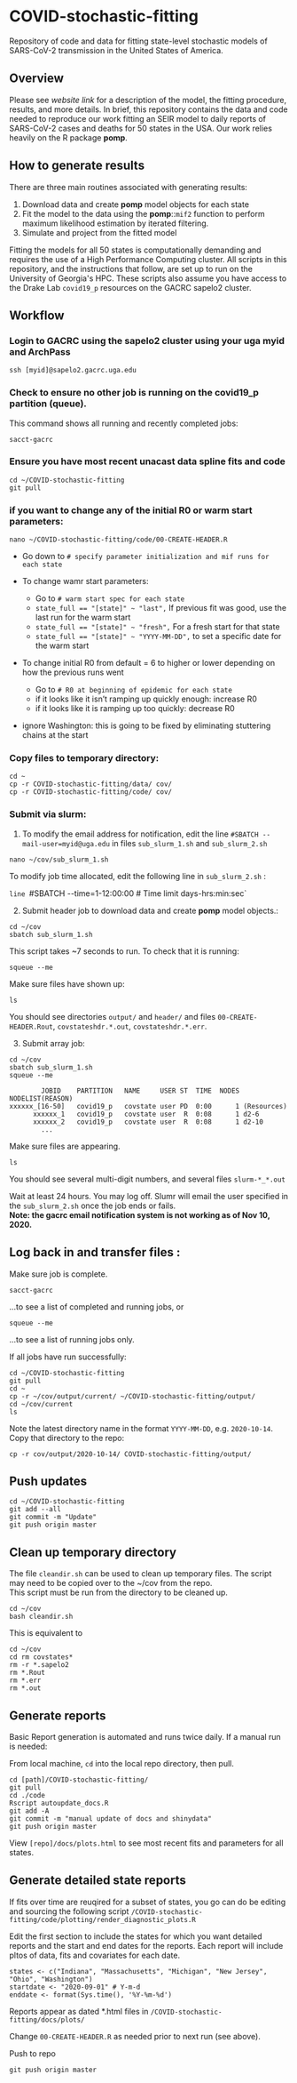 # COVID-stochastic-fitting

Repository of code and data for fitting state-level stochastic models of SARS-CoV-2 transmission in the United States of America.

## Overview
Please see *website link* for a  description of the model, the fitting procedure, results, and more details.
In brief, this repository contains the data and code needed to reproduce our work fitting an SEIR model to daily reports of SARS-CoV-2 cases and deaths for 50 states in the USA.
Our work relies heavily on the R package **pomp**.

## How to generate results
There are three main routines associated with generating results:

1. Download data and create **pomp** model objects for each state
2. Fit the model to the data using the **pomp**::`mif2` function to perform maximum likelihood estimation by iterated filtering.
3. Simulate and project from the fitted model

Fitting the models for all 50 states is computationally demanding and requires the use of a High Performance Computing cluster.
All scripts in this repository, and the instructions that follow, are set up to run on the University of Georgia's HPC.
These scripts also assume you have access to the Drake Lab `covid19_p` resources on the GACRC sapelo2 cluster.

## Workflow 

### Login to GACRC using the sapelo2 cluster using your uga myid and ArchPass

```
ssh [myid]@sapelo2.gacrc.uga.edu
```

### Check to ensure no other job is running on the covid19_p partition (queue). 

This command shows all running and recently completed jobs:

```
sacct-gacrc
```

### Ensure you have most recent unacast data spline fits and code

```
cd ~/COVID-stochastic-fitting
git pull
```

### if you want to change any of the initial R0 or warm start parameters:

```
nano ~/COVID-stochastic-fitting/code/00-CREATE-HEADER.R
```

- Go down to `# specify parameter initialization and mif runs for each state`

- To change wamr start parameters:  
   - Go to `# warm start spec for each state`  
   - `state_full == "[state]" ~ "last",` If previous fit was good, use the last run for the warm start  
   - `state_full == "[state]" ~ "fresh",` For a fresh start for that state  
   - `state_full == "[state]" ~ "YYYY-MM-DD",` to set a specific date for the warm start  

- To change initial R0 from default = 6 to higher or lower depending on how the previous runs went
   - Go to `# R0 at beginning of epidemic for each state`  
   - if it looks like it isn’t ramping up quickly enough: increase R0
   - if it looks like it is ramping up too quickly: decrease R0

- ignore Washington: this is going to be fixed by eliminating stuttering chains at the start

### Copy files to temporary directory:

```
cd ~
cp -r COVID-stochastic-fitting/data/ cov/
cp -r COVID-stochastic-fitting/code/ cov/
```

### Submit via slurm:

1. To modify the email address for notification, edit the line `#SBATCH --mail-user=myid@uga.edu`
in files `sub_slurm_1.sh` and `sub_slurm_2.sh`

```
nano ~/cov/sub_slurm_1.sh
```

To modify job time allocated, edit the following line in `sub_slurm_2.sh` :

`line `#SBATCH --time=1-12:00:00  # Time limit days-hrs:min:sec`

<!--From your home directory on Sapelo2, execute the following commands to make sure the bash files can be run on the Linux machines
   - `dos2unix mif-header.sh`
   - `dos2unix mif-array.sh`
-->

2. Submit header job to download data and create **pomp** model objects.: 

```
cd ~/cov  
sbatch sub_slurm_1.sh
```

This script takes ~7 seconds to run. To check that it is running: 

```
squeue --me
```

Make sure files have shown up:

```
ls 
```

You should see directories `output/` and `header/` 
and files `00-CREATE-HEADER.Rout`, `covstateshdr.*.out`, `covstateshdr.*.err`.

3. Submit array job: 

```
cd ~/cov  
sbatch sub_slurm_1.sh
squeue --me
```

            JOBID    PARTITION   NAME     USER ST  TIME  NODES NODELIST(REASON) 
    xxxxxx_[16-50]   covid19_p   covstate user PD  0:00      1 (Resources) 
          xxxxxx_1   covid19_p   covstate user  R  0:08      1 d2-6 
          xxxxxx_2   covid19_p   covstate user  R  0:08      1 d2-10 
            ...

Make sure files are appearing. 

```
ls
```

You should see several multi-digit numbers, and several files `slurm-*_*.out`

Wait at least 24 hours. You may log off. Slumr will email the user specified in the `sub_slurm_2.sh` once the job ends or fails.  
**Note: the gacrc email notification system is not working as of Nov 10, 2020.**

## Log back in and transfer files :

Make sure job is complete.  

```
sacct-gacrc
```
...to see a list of completed and running jobs, or

```
squeue --me
```
...to see a list of running jobs only.

If all jobs have run successfully:

```
cd ~/COVID-stochastic-fitting  
git pull  
cd ~
cp -r ~/cov/output/current/ ~/COVID-stochastic-fitting/output/
cd ~/cov/current
ls
```

Note the latest directory name in the format `YYYY-MM-DD`, e.g. `2020-10-14`.
Copy that directory to the repo:

```
cp -r cov/output/2020-10-14/ COVID-stochastic-fitting/output/
```

## Push updates

```
cd ~/COVID-stochastic-fitting
git add --all
git commit -m "Update"
git push origin master
```

## Clean up temporary directory

The file `cleandir.sh` can be used to clean up temporary files. 
The script may need to be copied over to the ~/cov from the repo.  
This script must be run from the directory to be cleaned up.

```
cd ~/cov
bash cleandir.sh
```

This is equivalent to 

```
cd ~/cov
cd rm covstates*
rm -r *.sapelo2
rm *.Rout
rm *.err
rm *.out
```

## Generate reports

Basic Report generation is automated and runs twice daily. If a manual run is needed:

From local machine, `cd` into the local repo directory, then pull.

```
cd [path]/COVID-stochastic-fitting/
git pull
cd ./code
Rscript autoupdate_docs.R
git add -A
git commit -m "manual update of docs and shinydata"
git push origin master
```

View `[repo]/docs/plots.html` to see most recent fits and parameters for all states.

## Generate detailed state reports

If fits over time are reuqired for a subset of states, you go can do be editing and sourcing the following script `/COVID-stochastic-fitting/code/plotting/render_diagnostic_plots.R`

Edit the first section to include the states for which you want detailed reports and the start and end dates for the reports. Each report will include pltos of data, fits and covariates for each date.

```
states <- c("Indiana", "Massachusetts", "Michigan", "New Jersey", "Ohio", "Washington")
startdate <- "2020-09-01" # Y-m-d
enddate <- format(Sys.time(), '%Y-%m-%d')
```

Reports appear as dated *.html files in `/COVID-stochastic-fitting/docs/plots/`

Change `00-CREATE-HEADER.R` as needed prior to next run (see above).

Push to repo

```
git push origin master
```
